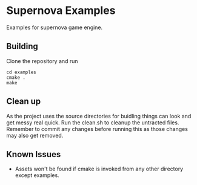 # Supernova Examples
Examples for supernova game engine.


## Building
Clone the repository and run
```
cd examples
cmake .
make
```


## Clean up
As the project uses the source directories for buidling things can look and get messy real quick. Run the clean.sh to cleanup the untracted files. Remember to commit any changes before running this as those changes may also get removed.

## Known Issues
* Assets won't be found if cmake is invoked from any other directory except examples.

